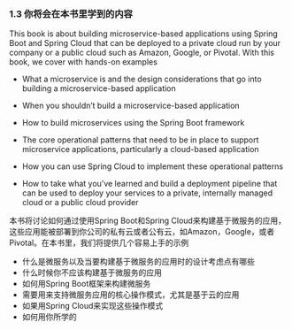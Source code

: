 ### 1.3 你将会在本书里学到的内容

This book is about building microservice-based applications using Spring Boot and Spring Cloud that can be deployed to a private cloud run by your company or a public cloud such as Amazon, Google, or Pivotal. With this book, we cover with hands-on examples

* What a microservice is and the design considerations that go into building a   microservice-based application

* When you shouldn’t build a microservice-based application

* How to build microservices using the Spring Boot framework

* The core operational patterns that need to be in place to support microservice   applications, particularly a cloud-based application

* How you can use Spring Cloud to implement these operational patterns

* How to take what you’ve learned and build a deployment pipeline that can be   used to deploy your services to a private, internally managed cloud or a public   cloud provider

本书将讨论如何通过使用Spring Boot和Spring Cloud来构建基于微服务的应用，这些应用能被部署到你公司的私有云或者公有云，如Amazon，Google，或者Pivotal。在本书里，我们将提供几个容易上手的示例

* 什么是微服务以及当要构建基于微服务的应用时的设计考虑点有哪些
* 什么时候你不应该构建基于微服务的应用
* 如何用Spring Boot框架来构建微服务
*  需要用来支持微服务应用的核心操作模式，尤其是基于云的应用
* 如果用Spring Cloud来实现这些操作模式
* 如何用你所学的



